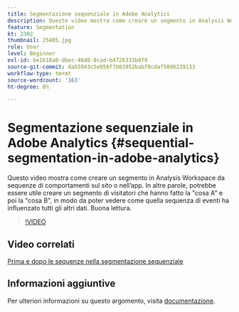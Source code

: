 ```yaml
---
title: Segmentazione sequenziale in Adobe Analytics
description: Questo video mostra come creare un segmento in Analysis Workspace da sequenze di comportamenti sul sito o nell’app. In altre parole, potrebbe essere utile creare un segmento di visitatori che hanno fatto la cosa A e poi la cosa B, in modo da poter vedere come quella sequenza di eventi ha influenzato tutti gli altri dati. Buona lettura.
feature: Segmentation
kt: 2302
thumbnail: 25405.jpg
role: User
level: Beginner
exl-id: be1610a0-dbec-46d0-8cad-b4726333b8f9
source-git-commit: da55943c5e956f7b03952babf8cdaf50d6239133
workflow-type: tm+mt
source-wordcount: '163'
ht-degree: 8%

---
```


# Segmentazione sequenziale in Adobe Analytics {#sequential-segmentation-in-adobe-analytics}

Questo video mostra come creare un segmento in Analysis Workspace da sequenze di comportamenti sul sito o nell’app. In altre parole, potrebbe essere utile creare un segmento di visitatori che hanno fatto la &quot;cosa A&quot; e poi la &quot;cosa B&quot;, in modo da poter vedere come quella sequenza di eventi ha influenzato tutti gli altri dati. Buona lettura.

>[!VIDEO](https://video.tv.adobe.com/v/25405/?quality=12)

## Video correlati

[Prima e dopo le sequenze nella segmentazione sequenziale](before-after-sequences-in-sequential-segmentation.md)

## Informazioni aggiuntive

Per ulteriori informazioni su questo argomento, visita [documentazione](https://experienceleague.adobe.com/docs/analytics/components/segmentation/segmentation-workflow/seg-sequential-build.html?lang=it).
